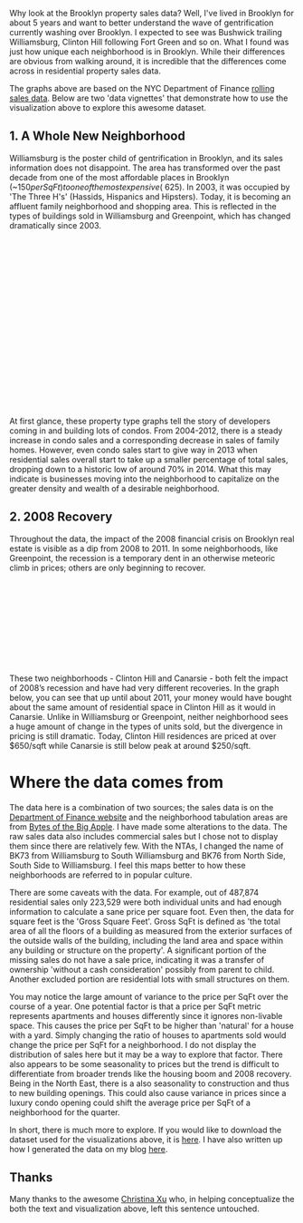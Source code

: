 Why look at the Brooklyn property sales data? Well, I've lived in Brooklyn for about 5 years and want to better understand the wave of gentrification currently washing over Brooklyn. I expected to see was Bushwick trailing Williamsburg, Clinton Hill following Fort Green and so on. What I found was just how unique each neighborhood is in Brooklyn. While their differences are obvious from walking around, it is incredible that the differences come across in residential property sales data.

The graphs above are based on the NYC Department of Finance [rolling sales data](http://www.nyc.gov/html/dof/html/property/rolling_sales_data.shtml). Below are two 'data vignettes' that demonstrate how to use the visualization above to explore this awesome dataset.

## 1. A Whole New Neighborhood

Williamsburg is the poster child of gentrification in Brooklyn, and its sales information does not disappoint. The area has transformed over the past decade from one of the most affordable places in Brooklyn (~$150 per SqFt) to one of the most expensive (~$625). In 2003, it was occupied by 'The Three H's' (Hassids, Hispanics and Hipsters). Today, it is becoming an affluent family neighborhood and shopping area. This is reflected in the types of buildings sold in Williamsburg and Greenpoint, which has changed dramatically since 2003.

<div class="svg-container">
<svg id="williamsburg-building-class" class="stacked-area-chart svg-building-class" />
<svg id="greenpoint-building-class" class="stacked-area-chart svg-building-class" />
</div>

At first glance, these property type graphs tell the story of developers coming in and building lots of condos. From 2004-2012, there is a steady increase in condo sales and a corresponding decrease in sales of family homes. However, even condo sales start to give way in 2013 when residential sales overall start to take up a smaller percentage of total sales, dropping down to a historic low of around 70% in 2014. What this may indicate is businesses moving into the neighborhood to capitalize on the greater density and wealth of a desirable neighborhood.

## 2. 2008 Recovery

Throughout the data, the impact of the 2008 financial crisis on Brooklyn real estate is visible as a dip from 2008 to 2011. In some neighborhoods, like Greenpoint, the recession is a temporary dent in an otherwise meteoric climb in prices; others are only beginning to recover.
<div class="svg-container third-width">
<svg id="clinton-price" class="svg-line-graph third-width" />
</div>

These two neighborhoods - Clinton Hill and Canarsie - both felt the impact of 2008’s recession and have had very different recoveries. In the graph below, you can see that up until about 2011, your money would have bought about the same amount of residential space in Clinton Hill as it would in Canarsie. Unlike in Williamsburg or Greenpoint, neither neighborhood sees a huge amount of change in the types of units sold, but the divergence in pricing is still dramatic. Today, Clinton Hill residences are priced at over $650/sqft while Canarsie is still below peak at around $250/sqft.

# Where the data comes from

The data here is a combination of two sources; the sales data is on the [Department of Finance website](http://www.nyc.gov/html/dof/html/property/rolling_sales_data.shtml) and the neighborhood tabulation areas are from [Bytes of the Big Apple](http://www.nyc.gov/html/dcp/html/bytes/dwn_nynta.shtml). I have made some alterations to the data. The raw sales data also includes commercial sales but I chose not to display them since there are relatively few. With the NTAs, I changed the name of BK73 from Williamsburg to South Williamsburg and BK76 from North Side, South Side to Williamsburg. I feel this maps better to how these neighborhoods are referred to in popular culture.

There are some caveats with the data. For example, out of 487,874 residential sales only 223,529 were both individual units and had enough information to calculate a sane price per square foot. Even then, the data for square feet is the 'Gross Square Feet'. Gross SqFt is defined as 'the total area of all the floors of a building as measured from the exterior surfaces of the outside walls of the building, including the land area and space within any building or structure on the property'. A significant portion of the missing sales do not have a sale price, indicating it was a transfer of ownership 'without a cash consideration' possibly from parent to child. Another excluded portion are residential lots with small structures on them.

You may notice the large amount of variance to the price per SqFt over the course of a year. One potential factor is that a price per SqFt metric represents apartments and houses differently since it ignores non-livable space. This causes the price per SqFt to be higher than 'natural' for a house with a yard. Simply changing the ratio of houses to apartments sold would change the price per SqFt for a neighborhood. I do not display the distribution of sales here but it may be a way to explore that factor. There also appears to be some seasonality to prices but the trend is difficult to differentiate from broader trends like the housing boom and 2008 recovery. Being in the North East, there is a also seasonality to construction and thus to new building openings. This could also cause variance in prices since a luxury condo opening could shift the average price per SqFt of a neighborhood for the quarter.

In short, there is much more to explore. If you would like to download the dataset used for the visualizations
above, it is [here](https://s3.amazonaws.com/vislet-production/data/brooklyn-sales.json). I have also written up how I generated the data on my blog [here](http://www.zamiang.com/posts/post/2015/01/15/apartment-sales/).

## Thanks

Many thanks to the awesome [Christina Xu](https://twitter.com/xuhulk) who, in helping conceptualize the both the text and visualization above, left this sentence untouched.
